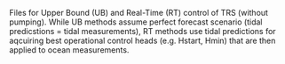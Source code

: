 Files for Upper Bound (UB) and Real-Time (RT) control of TRS (without pumping). While UB methods assume perfect forecast scenario (tidal predicstions = tidal measurements), RT methods use tidal predictions for aqcuiring best operational control heads (e.g. Hstart, Hmin) that are then applied to ocean measurements.
